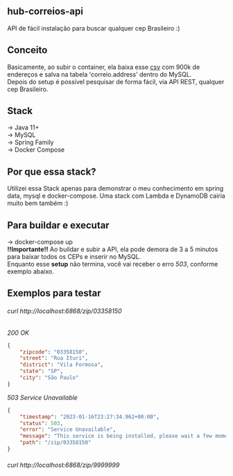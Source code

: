 ## hub-correios-api
API de fácil instalação para buscar qualquer cep Brasileiro :)<br>

## Conceito
Basicamente, ao subir o container, ela baixa esse [csv](https://github.com/miltonhit/miltonhit/raw/main/public-assets/cep-20190602.csv) com 900k de endereços e salva na tabela 'correio.address' dentro do MySQL.<br>
Depois do setup é possível pesquisar de forma fácil, via API REST, qualquer cep Brasileiro.

## Stack
-> Java 11+<br>
-> MySQL<br>
-> Spring Family<br>
-> Docker Compose<br>

## Por que essa stack?
Utilizei essa Stack apenas para demonstrar o meu conhecimento em spring data, mysql e docker-compose.
Uma stack com Lambda e DynamoDB cairia muito bem também :)

## Para buildar e executar
-> docker-compose up<br>
**!!Importante!!** Ao buildar e subir a API, ela pode demora de 3 a 5 minutos para baixar todos os CEPs e inserir no MySQL.<br>
Enquanto esse **setup** não termina, você vai receber o erro *503*, conforme exemplo abaixo.

## Exemplos para testar
###### curl http://localhost:6868/zip/03358150
*200 OK*
```JSON
{
    "zipcode": "03358150",
    "street": "Rua Ituri",
    "district": "Vila Formosa",
    "state": "SP",
    "city": "São Paulo"
}
```

*503 Service Unavailable*
```JSON
{
    "timestamp": "2023-01-16T23:27:34.962+00:00",
    "status": 503,
    "error": "Service Unavailable",
    "message": "This service is being installed, please wait a few moments.",
    "path": "/zip/03358150"
}
```

###### curl http://localhost:6868/zip/9999999